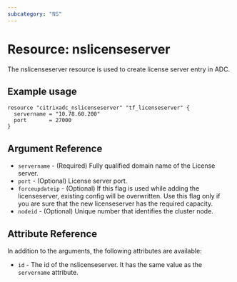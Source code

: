 ```yaml
---
subcategory: "NS"
---
```


# Resource: nslicenseserver

The nslicenseserver resource is used to create license server entry in ADC.


## Example usage

```hcl
resource "citrixadc_nslicenseserver" "tf_licenseserver" {
  servername = "10.78.60.200"
  port       = 27000
}
```


## Argument Reference

* `servername` - (Required) Fully qualified domain name of the License server.
* `port` - (Optional) License server port.
* `forceupdateip` - (Optional) If this flag is used while adding the licenseserver, existing config will be overwritten. Use this flag only if you are sure that the new licenseserver has the required capacity.
* `nodeid` - (Optional) Unique number that identifies the cluster node.


## Attribute Reference

In addition to the arguments, the following attributes are available:

* `id` - The id of the nslicenseserver. It has the same value as the `servername` attribute.
